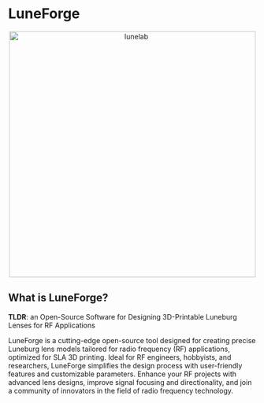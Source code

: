 # LuneForge

<p align="center">
  <img src="https://github.com/jboirazian/LuneForge/assets/21143405/0b01245e-0c84-43c3-bcbb-cd5008b424fb" alt="lunelab" width="500"/>
</p>

## What is LuneForge?

**TLDR**: an Open-Source Software for Designing 3D-Printable Luneburg Lenses for RF Applications

LuneForge is a cutting-edge open-source tool designed for creating precise Luneburg lens models tailored for radio frequency (RF) applications, optimized for SLA 3D printing. Ideal for RF engineers, hobbyists, and researchers, LuneForge simplifies the design process with user-friendly features and customizable parameters. Enhance your RF projects with advanced lens designs, improve signal focusing and directionality, and join a community of innovators in the field of radio frequency technology.

